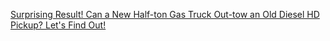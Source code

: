 [Surprising Result! Can a New Half-ton Gas Truck Out-tow an Old Diesel HD Pickup? Let's Find Out!](https://youtu.be/tN4OMszsEwM)
